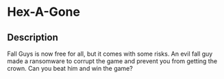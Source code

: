 # Hex-A-Gone

## Description

Fall Guys is now free for all, but it comes with some risks. An evil fall guy made a ransomware to corrupt the game and prevent you from getting the crown. Can you beat him and win the game?